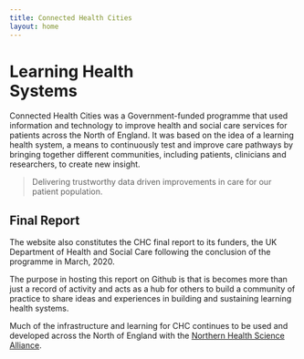 ```yaml
---
title: Connected Health Cities
layout: home
---
```


#  Learning Health <br> Systems

Connected Health Cities was a Government-funded programme that used information and technology to improve health and social care services for patients across the North of England. It was based on the idea of a learning health system, a means to continuously test and improve care pathways by bringing together different communities, including patients, clinicians and researchers, to create new insight.

> Delivering trustworthy data driven improvements in care for our patient population.

## Final Report

The website also constitutes the CHC final report to its funders, the UK Department of Health and Social Care following the conclusion of the programme in March, 2020.

The purpose in hosting this report on Github is that is becomes more than just a record of activity and acts as a hub for others to build a community of practice to share ideas and experiences in building and sustaining learning health systems.

Much of the infrastructure and learning for CHC continues to be used and developed across the North of England with the [Northern Health Science Alliance](https://www.thenhsa.co.uk/).
